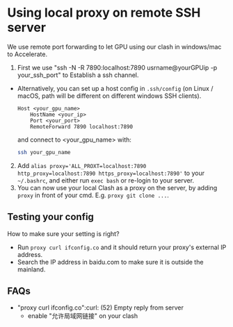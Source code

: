 # Using local proxy on remote SSH server

We use remote port forwarding to let GPU using our clash in windows/mac to Accelerate.
1. First we use "ssh -N  -R 7890:localhost:7890 usrname@yourGPUip -p your_ssh_port" to Establish a ssh channel.
  - Alternatively, you can set up a host config in `.ssh/config` (on Linux / macOS, path will be different on different windows SSH clients).
    ```
    Host <your_gpu_name>
        HostName <your_ip>
        Port <your_port>
        RemoteForward 7890 localhost:7890
    ```
    and connect to <your_gpu_name> with:
    ```bash
    ssh your_gpu_name
    ```
2. Add `alias proxy='ALL_PROXT=localhost:7890 http_proxy=localhost:7890 https_proxy=localhost:7890'`
   to your `~/.bashrc`, and either run `exec bash` or re-login to your server.
3. You can now use your local Clash as a proxy on the server, by adding `proxy` in front of your cmd.
   E.g. `proxy git clone ...`.

## Testing your config

How to make sure your setting is right?
- Run `proxy curl ifconfig.co` and it should return your proxy's external IP address.
- Search the IP address in baidu.com to make sure it is outside the mainland.

## FAQs

- "proxy curl ifconfig.co":curl: (52) Empty reply from server 
  - enable "允许局域网链接" on your clash

